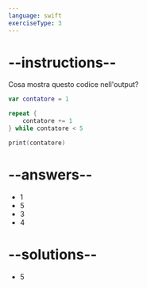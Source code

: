```yaml
---
language: swift
exerciseType: 3
---
```


# --instructions--

Cosa mostra questo codice nell'output?
```swift
var contatore = 1

repeat {
    contatore += 1
} while contatore < 5

print(contatore)
```

# --answers--

- 1
- 5
- 3
- 4

# --solutions--

- 5
